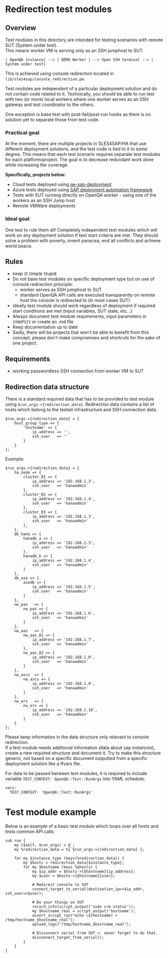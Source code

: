 # Redirection test modules

## Overview

Test modules in this directory are intended for testing scenarios with remote SUT (System under test).  
This means worker VM is serving only as an SSH jumphost to SUT.

```| OpenQA instance| --> | QEMU Worker | --> Open SSH terminal --> | System under test|```   

This is achieved using console redirection located in `lib/sles4sap/console_redirection.pm`.  

Test modules are independent of a particular deployment solution and do not contain code related to it. 
Technically, you should be able to run test with two (or more)
local workers where one worker serves as an SSH gateway and test coordinator to the others.

One exception is base test with post-fail/post-run hooks as there is no solution yet to separate those from test code.

### Practical goal

At the moment, there are multiple projects in SLES4SAP/HA that use different deployment solutions,
and the test code is tied to it to some degree.
This means that each test scenario requires separate test modules for each platform/project.
The goal is to decrease redundant work done while increasing the coverage. 

**Specifically, projects below:**
- Cloud tests deployed using [qe-sap-deployment](https://github.com/SUSE/qe-sap-deployment)
- Azure tests deployed using [SAP deployment automation framework](https://github.com/Azure/sap-automation)
- Tests with SUT running directly on OpenQA worker - using one of the workers as an SSH Jump host
- Remote VMWare deployments

### Ideal goal

One test to rule them all!
Completely independent test modules which will work on any deployment solution if test start criteria are met.
They should solve a problem with poverty, invent panacea, end all conflicts and achieve world peace.

## Rules

- `K`eep `I`t `S`imple `S`tupid
- Do not base test modules on specific deployment type but on use of console redirection principle:
  - worker serves as SSH jumphost to SUT
  - standard OpenQA API calls are executed transparently on remote host the console is redirected to (in most cases SUT) 
- Ideally test module should work regardless of deployment if required start conditions are met (input variables, SUT state, etc...)
- Always document test module requirements, input parameters in `SYNOPSIS` or create an .md file
- Keep documentation up to date
- Sadly, there will be projects that won't be able to benefit from this concept, please don't make compromises and shortcuts for the sake of one project. 

## Requirements

- working passwordless SSH connection from worker VM to SUT  

## Redirection data structure

There is a standard required data that has to be provided to test module using `$run_args->{redirection_data}`.
Redirection data contains a list of hosts which belong to the tested infrastructure and SSH connection data.

```
$run_args->{redirection_data} = {
    host_group_type => {
        'hostname' => {
            ip_address => '',
            ssh_user   => ''
        }
    }
};
```

Example:
```
$run_args->{redirection_data} = {
    ha_node => {
        cluster_01 => {
            ip_address => '192.168.1.3',
            ssh_user   => 'hanaadmin'
        },
        cluster_02 => {
            ip_address => '192.168.1.4',
            ssh_user   => 'hanaadmin'
        },
        cluster_03 => {
            ip_address => '192.168.1.3',
            ssh_user   => 'hanaadmin'
        },        
    },
    db_hana => {
        hanadb_a => {
            ip_address => '192.168.1.3',
            ssh_user   => 'hanaadmin'
        },
        hanadb_b => {
            ip_address => '192.168.1.4',
            ssh_user   => 'hanaadmin'
        }
    },
    db_ase => {
        asedb => {
            ip_address => '192.168.1.5',
            ssh_user   => 'hanaadmin'
        }
    },    
    nw_pas   => {
        nw_pas => {
            ip_address => '192.168.1.6',
            ssh_user   => 'hanaadmin'
        }
    },
    nw_aas   => {
        nw_aas_01 => {
            ip_address => '192.168.1.7',
            ssh_user   => 'hanaadmin'
        },
        nw_aas_02 => {
            ip_address => '192.168.1.8',
            ssh_user   => 'hanaadmin'
        }
    },
    nw_ascs  => {
        nw_ascs => {
            ip_address => '192.168.1.9',
            ssh_user   => 'hanaadmin'
        }
    },
    nw_ers   => {
        nw_ers => {
            ip_address => '192.168.1.10',
            ssh_user   => 'hanaadmin'
        }
    }
};
```

Please keep information in the data structure only relevant to console redirection.  
If a test module needs additional information (data about sap instances),
create a new required structure and document it.
Try to make this structure generic, not based on a specific document outputted from a specific deployment solution like
a tfvars file.

For data to be passed between test modules, it is required to include variable `TEST_CONTEXT: OpenQA::Test::RunArgs`
into YAML schedule:

```
vars:
  TEST_CONTEXT: 'OpenQA::Test::RunArgs'
```

# Test module example

Below is an example of a basic test module which loops over all hosts and tests common API calls:

```
sub run {
    my ($self, $run_args) = @_;
    my %redirection_data = %{ $run_args->{redirection_data} };
    
    for my $instance_type (keys(%redirection_data)) {
        my $hosts = redirection_data{$instance_type};
        for my $hostname (keys %$hosts) {
            my $ip_addr = $hosts->{$hostname}{ip_address};
            my $user = $hosts->{$hostname}{user};
            
            # Redirect console to SUT
            connect_target_to_serial(destination_ip=>$ip_addr, ssh_user=>$user);
            
            # Do your things on SUT
            record_info(script_output('sudo crm status'));
            my $hostname_real = script_output('hostname');
            assert_script_run("echo \$(hostname) > /tmp/hostname_$hostname_real");
            upload_logs("/tmp/hostname_$hostname_real");
            
            # Disconnect serial from SUT <- never forget to do that. 
            disconnect_target_from_serial();
        }
    }
}
```